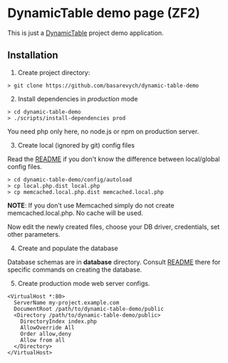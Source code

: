 DynamicTable demo page (ZF2)
============================

This is just a [DynamicTable](https://github.com/basarevych/dynamic-table) project demo application.

Installation
------------

1. Create project directory:

  ```shell
  > git clone https://github.com/basarevych/dynamic-table-demo
  ```

2. Install dependencies in *production* mode

  ```shell
  > cd dynamic-table-demo
  > ./scripts/install-dependencies prod
  ```

  You need php only here, no node.js or npm on production server.

3. Create local (ignored by git) config files

  Read the [README](../config/autoload/README.md) if you don't know the difference between local/global config files.

  ```shell
  > cd dynamic-table-demo/config/autoload
  > cp local.php.dist local.php
  > cp memcached.local.php.dist memcached.local.php
  ```
  **NOTE**: If you don't use Memcached simply do not create memcached.local.php. No cache will be used.

  Now edit the newly created files, choose your DB driver, credentials, set other parameters.

4. Create and populate the database

  Database schemas are in **database** directory. Consult [README](../database/README.md) there for specific commands on creating the database.

5. Create production mode web server configs.

  ```
  <VirtualHost *:80>
    ServerName my-project.example.com
    DocumentRoot /path/to/dynamic-table-demo/public
    <Directory /path/to/dynamic-table-demo/public>
      DirectoryIndex index.php
      AllowOverride All
      Order allow,deny
      Allow from all
    </Directory>
  </VirtualHost>
  ```
